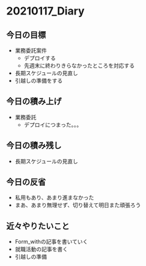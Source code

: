 # 20210117_Diary

## 今日の目標

- 業務委託案件
  - デプロイする
  - 先週末に終わりきらなかったところを対応する
- 長期スケジュールの見直し
- 引越しの準備をする

## 今日の積み上げ

- 業務委託
  - デプロイにつまった。。。

## 今日の積み残し

- 長期スケジュールの見直し

## 今日の反省

- 私用もあり、あまり進まなかった
- まあ、あまり無理せず、切り替えて明日また頑張ろう

## 近々やりたいこと

- Form_withの記事を書いていく
- 就職活動の記事を書く
- 引越しの準備
